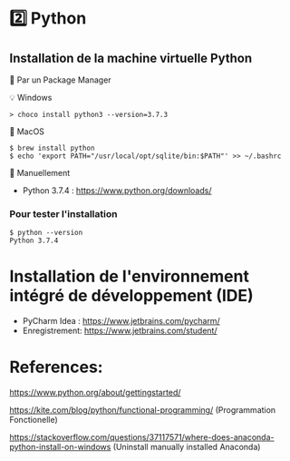# :two: Python

## Installation de la machine virtuelle Python

:pushpin: Par un Package Manager

:bulb: Windows

```
> choco install python3 --version=3.7.3
```

:apple: MacOS 

```
$ brew install python
$ echo 'export PATH="/usr/local/opt/sqlite/bin:$PATH"' >> ~/.bashrc
```

:pushpin: Manuellement

* Python 3.7.4 :  https://www.python.org/downloads/

### Pour tester l'installation
```
$ python --version
Python 3.7.4
```

# Installation de l'environnement intégré de développement (IDE)

* PyCharm Idea : https://www.jetbrains.com/pycharm/
* Enregistrement: https://www.jetbrains.com/student/


# References:

https://www.python.org/about/gettingstarted/

https://kite.com/blog/python/functional-programming/ (Programmation Fonctionelle)

https://stackoverflow.com/questions/37117571/where-does-anaconda-python-install-on-windows (Uninstall manually installed Anaconda)


